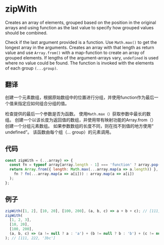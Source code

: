 # zipWith

Creates an array of elements, grouped based on the position in the original arrays and using function as the last value to specify how grouped values should be combined.

Check if the last argument provided is a function.
Use `Math.max()` to get the longest array in the arguments.
Creates an array with that length as return value and use `Array.from()` with a map-function to create an array of grouped elements.
If lengths of the argument-arrays vary, `undefined` is used where no value could be found.
The function is invoked with the elements of each group `(...group)`.

## 翻译

创建一个元素数组，根据原始数组中的位置进行分组，并使用function作为最后一个值来指定应如何组合分组的值。

检查提供的最后一个参数是否为函数。
使用`Math.max（）`获取参数中最长的数组。
创建一个以该长度为返回值的数组，并使用带有映射功能的Array.from（）创建一个分组元素数组。
如果参数数组的长度不同，则在找不到值的地方使用“ undefined”。
该函数由每个组（... group）的元素调用。

## 代码

```js
const zipWith = (...array) => {
  const fn = typeof array[array.length - 1] === 'function' ? array.pop() : undefined;
  return Array.from({ length: Math.max(...array.map(a => a.length)) }, (_, i) =>
    fn ? fn(...array.map(a => a[i])) : array.map(a => a[i])
  );
};
```

## 例子

```js
zipWith([1, 2], [10, 20], [100, 200], (a, b, c) => a + b + c); // [111,222]
zipWith(
  [1, 2, 3],
  [10, 20],
  [100, 200],
  (a, b, c) => (a != null ? a : 'a') + (b != null ? b : 'b') + (c != null ? c : 'c')
); // [111, 222, '3bc']
```
